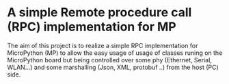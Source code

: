 # A simple Remote procedure call (RPC) implementation for MP
The aim of this project is to realize a simple RPC implementation for MicroPython (MP) 
to allow the easy usage of usage of classes runing on the MicroPython board but being 
controlled over some phy (Ethernet, Serial, WLAN...) and some marshalling (Json, XML, protobuf ..)
from the host (PC) side.
